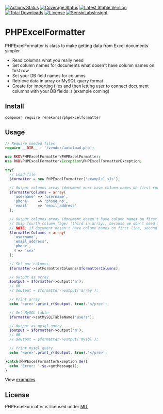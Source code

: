 [![Actions Status](https://github.com/renekorss/excel-formatter-php/workflows/build/badge.svg)](https://github.com/renekorss/excel-formatter-php/actions)
[![Coverage Status](https://coveralls.io/repos/renekorss/excel-formatter-php/badge.svg?branch=master&service=github)](https://coveralls.io/github/renekorss/excel-formatter-php?branch=master)
[![Latest Stable Version](https://poser.pugx.org/renekorss/phpexcelformatter/v/stable)](https://packagist.org/packages/renekorss/phpexcelformatter)
[![Total Downloads](https://poser.pugx.org/renekorss/phpexcelformatter/downloads)](https://packagist.org/packages/renekorss/phpexcelformatter)
[![License](http://img.shields.io/badge/license-MIT-blue.svg)](LICENSE)
[![SensioLabsInsight](https://insight.sensiolabs.com/projects/591227c5-55ca-47cf-a349-939024ce7628/mini.png)](https://insight.sensiolabs.com/projects/591227c5-55ca-47cf-a349-939024ce7628)

# PHPExcelFormatter

PHPExcelFormatter is class to make getting data from Excel documents simpler.

* Read columns what you really need
* Set column names for documents what dosen't have column names on first row
* Set your DB field names for columns
* Retrieve data in array or MySQL query format
* Greate for importing files and then letting user to connect document columns with your DB fields :) (example coming)

## Install

	composer require renekorss/phpexcelformatter

## Usage

```php
// Require needed files
require __DIR__ . '/vendor/autoload.php';

use RKD\PHPExcelFormatter\PHPExcelFormatter;
use RKD\PHPExcelFormatter\Exception\PHPExcelFormatterException;

try{
  // Load file
  $formatter = new PHPExcelFormatter('example1.xls');

  // Output columns array (document must have column names on first row)
  $formatterColumns = array(
    'username' => 'username',
    'phone'    => 'phone_no',
    'email'    => 'email_address'
  );

  // Output columns array (document dosen't have column names on first row)
  // Skip fourth column (age) (third in array), because we don't need that data
  // NOTE: if document dosen't have column names on first line, second parameter for PHPExcelFormatter should be $readColumns = false, otherwise it will skip first line of data
  $formatterColumns = array(
    'username',
    'email_address',
    'phone',
    4 => 'sex'
  );

  // Set our columns
  $formatter->setFormatterColumns($formatterColumns);

  // Output as array
  $output = $formatter->output('a');
  // OR
  // $output = $formatter->output('array');

  // Print array
  echo '<pre>'.print_r($output, true).'</pre>';

  // Set MySQL table
  $formatter->setMySQLTableName('users');

  // Output as mysql query
  $output = $formatter->output('m');
  // OR
  // $output = $formatter->output('mysql');

  // Print mysql query
  echo '<pre>'.print_r($output, true).'</pre>';

}catch(PHPExcelFormatterException $e){
  echo 'Error: '.$e->getMessage();
}
```

View [examples](examples)

## License

PHPExcelFormatter is licensed under [MIT](LICENSE)
